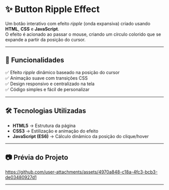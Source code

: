 # ✨ Button Ripple Effect

Um botão interativo com efeito *ripple* (onda expansiva) criado usando **HTML**, **CSS** e **JavaScript**.  
O efeito é acionado ao passar o mouse, criando um círculo colorido que se expande a partir da posição do cursor.

---

## 🚀 Funcionalidades
✅ Efeito *ripple* dinâmico baseado na posição do cursor  
✅ Animação suave com transições CSS  
✅ Design responsivo e centralizado na tela  
✅ Código simples e fácil de personalizar

---

## 🛠 Tecnologias Utilizadas
- **HTML5** → Estrutura da página  
- **CSS3** → Estilização e animação do efeito  
- **JavaScript (ES6)** → Cálculo dinâmico da posição do clique/hover

---

## 📷 Prévia do Projeto

https://github.com/user-attachments/assets/4970a848-c18a-4fc3-bcb3-de03480927d1


---
